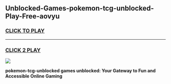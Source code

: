 
## Unblocked-Games-pokemon-tcg-unblocked-Play-Free-aovyu
<h3>
<a href="https://premium76.site?title=pokemon-tcg-unblocked&ref=21A">CLICK TO PLAY</a></h3>
<hr>

<h3>
<a href="https://premium76.site?title=pokemon-tcg-unblocked&ref=21A">CLICK 2 PLAY</a>
  
</h3>

<a href="https://premium76.site?title=pokemon-tcg-unblocked&ref=21A"><img src="https://clearcache.store/games.png"></a>


**pokemon-tcg-unblocked games unblocked: Your Gateway to Fun and Accessible Online Gaming**
